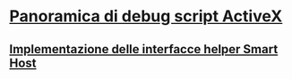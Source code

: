 # [Panoramica di debug script ActiveX](active-script-debugging-overview.md)
## [Implementazione delle interfacce helper Smart Host](implementing-smart-host-helper-interfaces.md)
